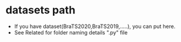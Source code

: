 # datasets path
- If you have dataset(BraTS2020,BraTS2019,.....), you can put here.
- See Related for folder naming details ".py" file
